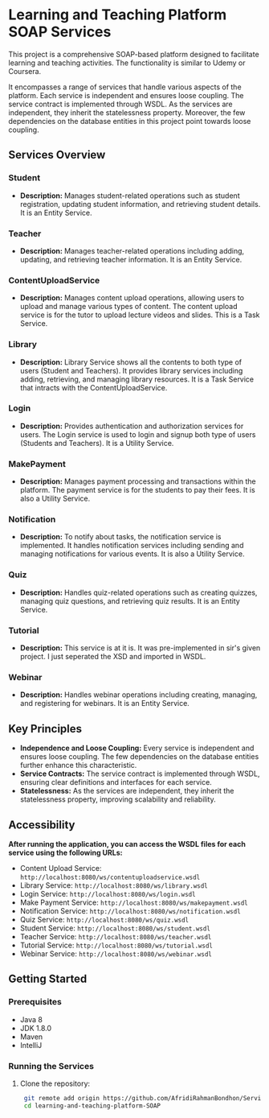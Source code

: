 # Learning and Teaching Platform SOAP Services

This project is a comprehensive SOAP-based platform 
designed to facilitate learning and teaching activities.
The functionality is similar to Udemy or Coursera.

It encompasses a range of services that handle various
aspects of the platform. Each service is independent 
and ensures loose coupling. The service contract is 
implemented through WSDL. As the services are 
independent, they inherit the statelessness property. 
Moreover, the few dependencies on the database 
entities in this project point towards loose coupling.

## Services Overview

### Student
- **Description:** Manages student-related operations such
  as student registration, updating student information, and
  retrieving student details. It is an Entity Service.


### Teacher
- **Description:** Manages teacher-related operations
  including adding, updating, and retrieving teacher
  information. It is an Entity Service.

### ContentUploadService
- **Description:** Manages content upload operations, 
allowing users to upload and manage various types of 
content. The content upload service is for the tutor to upload lecture videos and slides. This is a Task Service.

### Library
- **Description:** Library Service shows all the contents to 
both type of users (Student and Teachers). 
It provides library services including adding, retrieving,
and managing library resources. It is a Task Service that 
intracts with the ContentUploadService.

### Login
- **Description:** Provides authentication and authorization 
services for users. The Login service is used to login and signup
both type of users (Students and Teachers). It is a Utility Service.


### MakePayment
- **Description:** Manages payment processing and transactions 
within the platform. The payment service is for the 
students to pay their fees. It is also a Utility Service.


### Notification
- **Description:** To notify about tasks, the notification 
service is implemented. It handles notification services 
including sending and managing notifications for various 
events. It is also a Utility Service.

### Quiz
- **Description:** Handles quiz-related operations such as 
creating quizzes, managing quiz questions, and retrieving 
quiz results. It is an Entity Service.


### Tutorial
- **Description:** This service is at it is. 
It was pre-implemented in sir's given project. 
I just seperated the XSD and imported in WSDL.


### Webinar
- **Description:** Handles webinar operations including 
creating, managing, and registering for webinars. It is an Entity Service.


## Key Principles

- **Independence and Loose Coupling:** Every service is independent and ensures loose coupling. The few dependencies on the database entities further enhance this characteristic.
- **Service Contracts:** The service contract is implemented through WSDL, ensuring clear definitions and interfaces for each service.
- **Statelessness:** As the services are independent, they inherit the statelessness property, improving scalability and reliability.

## Accessibility
**After running the application, you can access the WSDL files for each service using the following URLs:**
- Content Upload Service: `http://localhost:8080/ws/contentuploadservice.wsdl`
- Library Service: `http://localhost:8080/ws/library.wsdl`
- Login Service: `http://localhost:8080/ws/login.wsdl`
- Make Payment Service: `http://localhost:8080/ws/makepayment.wsdl`
- Notification Service: `http://localhost:8080/ws/notification.wsdl`
- Quiz Service: `http://localhost:8080/ws/quiz.wsdl`
- Student Service: `http://localhost:8080/ws/student.wsdl`
- Teacher Service: `http://localhost:8080/ws/teacher.wsdl`
- Tutorial Service: `http://localhost:8080/ws/tutorial.wsdl`
- Webinar Service: `http://localhost:8080/ws/webinar.wsdl`

## Getting Started

### Prerequisites

- Java 8
- JDK 1.8.0
- Maven
- IntelliJ

### Running the Services

1. Clone the repository:
   ```bash
    git remote add origin https://github.com/AfridiRahmanBondhon/Service-Oriented-Architecture-Protocol---Learning-and-Teaching-Platform---IIT-DU.git
    cd learning-and-teaching-platform-SOAP